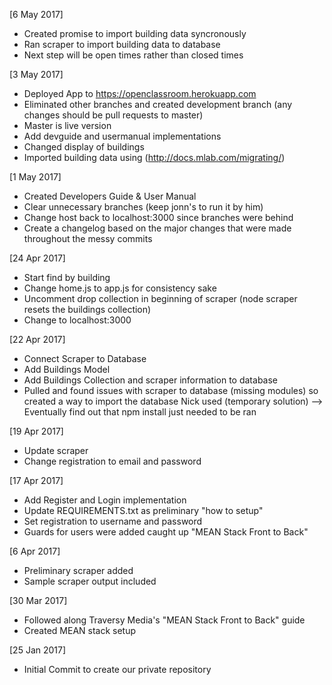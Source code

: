 [6 May 2017]
- Created promise to import building data syncronously
- Ran scraper to import building data to database
- Next step will be open times rather than closed times

[3 May 2017]
- Deployed App to https://openclassroom.herokuapp.com
- Eliminated other branches and created development branch (any changes should be pull requests to master)
- Master is live version
- Add devguide and usermanual implementations
- Changed display of buildings
- Imported building data using (http://docs.mlab.com/migrating/)

[1 May 2017]
- Created Developers Guide & User Manual
- Clear unnecessary branches (keep jonn's to run it by him)
- Change host back to localhost:3000 since branches were behind
- Create a changelog based on the major changes that were made throughout the messy commits

[24 Apr 2017]
- Start find by building
- Change home.js to app.js for consistency sake
- Uncomment drop collection in beginning of scraper (node scraper resets the buildings collection)
- Change to localhost:3000

[22 Apr 2017]
- Connect Scraper to Database
- Add Buildings Model
- Add Buildings Collection and scraper information to database
- Pulled and found issues with scraper to database (missing modules) so created a way to import the database Nick used (temporary solution) --> Eventually find out that npm install just needed to be ran

[19 Apr 2017]
- Update scraper
- Change registration to email and password

[17 Apr 2017]
- Add Register and Login implementation
- Update REQUIREMENTS.txt as preliminary "how to setup"
- Set registration to username and password
- Guards for users were added caught up "MEAN Stack Front to Back"

[6 Apr 2017]
- Preliminary scraper added
- Sample scraper output included

[30 Mar 2017]
- Followed along Traversy Media's  "MEAN Stack Front to Back" guide
- Created MEAN stack setup

[25 Jan 2017]
- Initial Commit to create our private repository